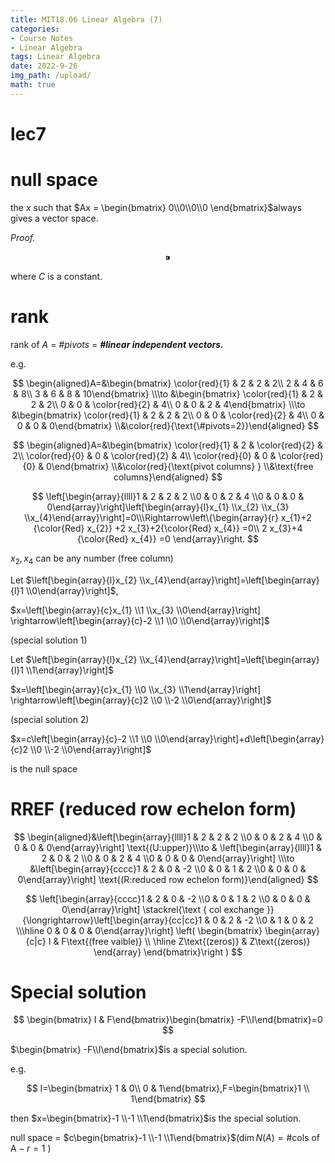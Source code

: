 ```yaml
---
title: MIT18.06 Linear Algebra (7)
categories:
- Course Notes
- Linear Algebra
tags: Linear Algebra
date: 2022-9-26
img_path: /upload/
math: true
---
```


# lec7

# null space

the $x$ such that $Ax = \begin{bmatrix}
 0\\0\\0\\0
\end{bmatrix}$always gives a vector space. 

*Proof.*

$$
⁍
$$

where $C$ is a constant.

# rank

rank of $A$ = *#pivots* = ***#linear independent vectors.***

e.g.

$$
\begin{aligned}A=&\begin{bmatrix} \color{red}{1}  & 2 & 2 & 2\\ 2 & 4 & 6 & 8\\ 3 & 6 & 8 & 10\end{bmatrix} \\\to &\begin{bmatrix} \color{red}{1} & 2 & 2 & 2\\ 0 & 0 & \color{red}{2} & 4\\ 0 & 0 & 2 & 4\end{bmatrix} \\\to &\begin{bmatrix} \color{red}{1} & 2 & 2 & 2\\ 0 & 0 & \color{red}{2} & 4\\ 0 & 0 & 0 & 0\end{bmatrix} \\&\color{red}{\text{\#pivots=2}}\end{aligned}
$$

$$
\begin{aligned}A=&\begin{bmatrix} \color{red}{1} & 2 & \color{red}{2} & 2\\ \color{red}{0} & 0 & \color{red}{2} & 4\\ \color{red}{0} & 0 & \color{red}{0} & 0\end{bmatrix} \\&\color{red}{\text{pivot columns} } \\&\text{free columns}\end{aligned}
$$

$$
\left[\begin{array}{llll}1 & 2 & 2 & 2 \\0 & 0 & 2 & 4 \\0 & 0 & 0 & 0\end{array}\right]\left[\begin{array}{l}x_{1} \\x_{2} \\x_{3} \\x_{4}\end{array}\right]=0\\\Rightarrow\left\{\begin{array}{r}
x_{1}+2 {\color{Red} x_{2}} +2 x_{3}+2{\color{Red}  x_{4}} =0\\
2 x_{3}+4 {\color{Red} x_{4}} =0
\end{array}\right.
$$

$x_2, x_4$ can be any number (free column)

Let $\left[\begin{array}{l}x_{2} \\x_{4}\end{array}\right]=\left[\begin{array}{l}1 \\0\end{array}\right]$,

$x=\left[\begin{array}{c}x_{1} \\1 \\x_{3} \\0\end{array}\right] \rightarrow\left[\begin{array}{c}-2 \\1 \\0 \\0\end{array}\right]$

(special solution 1)

Let $\left[\begin{array}{l}x_{2} \\x_{4}\end{array}\right]=\left[\begin{array}{l}1 \\1\end{array}\right]$

$x=\left[\begin{array}{c}x_{1} \\0 \\x_{3} \\1\end{array}\right] \rightarrow\left[\begin{array}{c}2 \\0 \\-2 \\0\end{array}\right]$

(special solution 2)

$x=c\left[\begin{array}{c}-2 \\1 \\0 \\0\end{array}\right]+d\left[\begin{array}{c}2 \\0 \\-2 \\0\end{array}\right]$

is the null space

# RREF (reduced row echelon form)

$$
\begin{aligned}&\left[\begin{array}{llll}1 & 2 & 2 & 2 \\0 & 0 & 2 & 4 \\0 & 0 & 0 & 0\end{array}\right] \text{(U:upper)}\\\to & \left[\begin{array}{llll}1 & 2 & 0 & 2 \\0 & 0 & 2 & 4 \\0 & 0 & 0 & 0\end{array}\right] \\\to &\left[\begin{array}{cccc}1 & 2 & 0 & -2 \\0 & 0 & 1 & 2 \\0 & 0 & 0 & 0\end{array}\right] \text{(R:reduced row echelon form)}\end{aligned} 
$$

$$
\left[\begin{array}{cccc}1 & 2 & 0 & -2 \\0 & 0 & 1 & 2 \\0 & 0 & 0 & 0\end{array}\right] \stackrel{\text { col exchange }}{\longrightarrow}\left[\begin{array}{cc|cc}1 & 0 & 2 & -2 \\0 & 1 & 0 & 2 \\\hline 0 & 0 & 0 & 0\end{array}\right] \left( \begin{bmatrix}
\begin{array}{c|c} 
I & F\text{(free vaible)} \\ \hline
Z\text{(zeros)} & Z\text{(zeros)}
\end{array}
\end{bmatrix}\right )
$$

# Special solution

$$
\begin{bmatrix} I & F\end{bmatrix}\begin{bmatrix} -F\\I\end{bmatrix}=0
$$

$\begin{bmatrix} -F\\I\end{bmatrix}$is a special solution.

e.g.

$$
I=\begin{bmatrix} 1 & 0\\ 0 & 1\end{bmatrix},F=\begin{bmatrix}1 \\ 1\end{bmatrix}
$$

then $x=\begin{bmatrix}-1 \\-1 \\1\end{bmatrix}$is the special solution.

null space = $c\begin{bmatrix}-1 \\-1 \\1\end{bmatrix}$($\dim N(A) = \text{\#cols of A} - r=1$ )